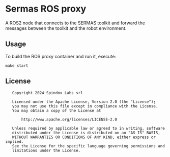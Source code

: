 # Sermas ROS proxy

A ROS2 node that connects to the SERMAS toolkit and forward the messages between the toolkit and the robot environment.

## Usage

To build the ROS proxy container and run it, execute:
```
make start
```
## License
```
   Copyright 2024 Spindox Labs srl

   Licensed under the Apache License, Version 2.0 (the "License");
   you may not use this file except in compliance with the License.
   You may obtain a copy of the License at

       http://www.apache.org/licenses/LICENSE-2.0

   Unless required by applicable law or agreed to in writing, software
   distributed under the License is distributed on an "AS IS" BASIS,
   WITHOUT WARRANTIES OR CONDITIONS OF ANY KIND, either express or implied.
   See the License for the specific language governing permissions and
   limitations under the License.
```
